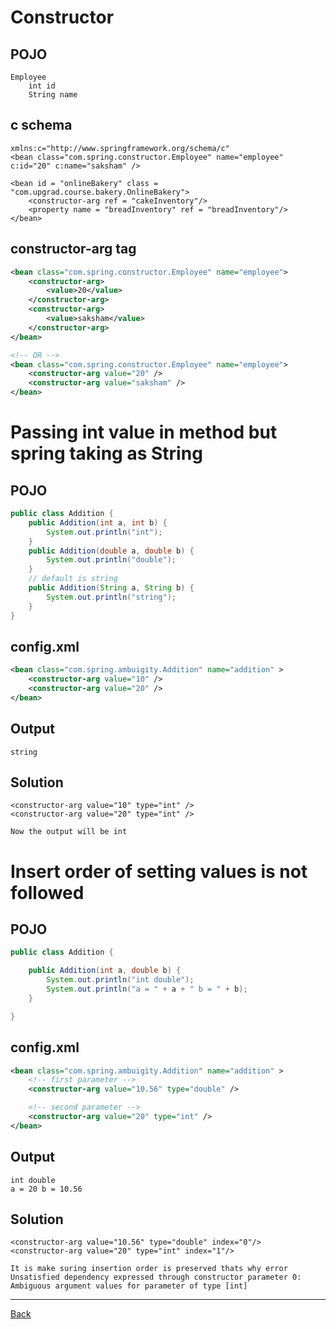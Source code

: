 # Constructor 

## POJO
``` 
Employee
	int id
	String name
```
## c schema
```
xmlns:c="http://www.springframework.org/schema/c"
<bean class="com.spring.constructor.Employee" name="employee" c:id="20" c:name="saksham" />
```
```
<bean id = "onlineBakery" class = "com.upgrad.course.bakery.OnlineBakery">
	<constructor-arg ref = "cakeInventory"/>
	<property name = "breadInventory" ref = "breadInventory"/>
</bean>
```
## constructor-arg tag
``` xml
<bean class="com.spring.constructor.Employee" name="employee">
	<constructor-arg>
		<value>20</value>
	</constructor-arg>
	<constructor-arg>
		<value>saksham</value>
	</constructor-arg>
</bean>

<!-- OR -->
<bean class="com.spring.constructor.Employee" name="employee">
	<constructor-arg value="20" />
	<constructor-arg value="saksham" />
</bean>

```
# Passing int value in method but spring taking as String
## POJO
``` java
public class Addition {
	public Addition(int a, int b) {
		System.out.println("int");
	}
	public Addition(double a, double b) {
		System.out.println("double");
	}
	// default is string
	public Addition(String a, String b) {
		System.out.println("string");
	}
}
```
## config.xml
``` xml
<bean class="com.spring.ambuigity.Addition" name="addition" >
	<constructor-arg value="10" />
	<constructor-arg value="20" />
</bean>
```
## Output
```
string
```
## Solution
```
<constructor-arg value="10" type="int" />
<constructor-arg value="20" type="int" />

Now the output will be int
```
# Insert order of setting values is not followed
## POJO
``` java
public class Addition {

	public Addition(int a, double b) {
		System.out.println("int double");
		System.out.println("a = " + a + " b = " + b);
	}

}
```
## config.xml
``` xml
<bean class="com.spring.ambuigity.Addition" name="addition" >
	<!-- first parameter -->
	<constructor-arg value="10.56" type="double" /> 

	<!-- second parameter -->
	<constructor-arg value="20" type="int" />
</bean>

```
## Output
```
int double
a = 20 b = 10.56
```
## Solution
```
<constructor-arg value="10.56" type="double" index="0"/>
<constructor-arg value="20" type="int" index="1"/>

It is make suring insertion order is preserved thats why error
Unsatisfied dependency expressed through constructor parameter 0: Ambiguous argument values for parameter of type [int]
```

***
[Back](./index.md)
